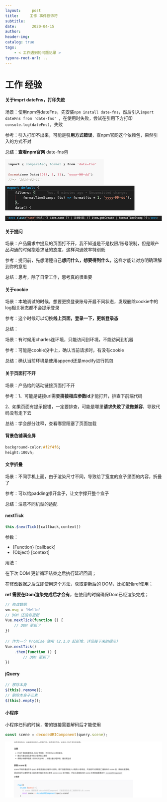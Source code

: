```yaml
---
layout:     post
title:     工作 事件修饰符
subtitle:  
date:       2020-04-15
author:     
header-img: 
catalog: true
tags:
    - < 工作遇到的问题记录 >
typora-root-url: ..
---
```



# 工作 经验

#### 关于imprt dateFns，打印失败

场景：使用npm包dateFns，先安装`npm install date-fns`，然后引入`import dateFns from 'date-fns' `，在使用时失败，尝试在引用下方打印`console.log(dateFns)`，失败

参考：引入打印不出来，可能是**引用方式错误**，查npm官网这个依赖包，果然引入的方式不对

总结：**查看npm官网** date-fns包

<img src="/img/assets_2019/image-20200415084458289.png" alt="image-20200415084458289" style="zoom: 33%;" />

<img src="/img/assets_2019/image-20200615170746000.png" alt="image-20200615170746000" style="zoom: 67%;" />

![image-20200615170814164](/img/assets_2019/image-20200615170814164.png)

#### 关于提问

场景：产品需求中提及的页面打不开，我不知道是不是权限/账号限制，但是跟产品沟通的时候抱着求证的态度，这样沟通效率特别低

参考：提问前，先想清楚自己**想问什么，想要得到什么**，这样才能让对方明确理解到你的意思

总结：思考，除了日常工作，思考真的很重要

#### 关于cookie

场景：本地调试的时候，想要更换登录账号开启不同状态，发现删除cookie中的log相关状态都不会提示登录

参考：这个时候可以切换**线上页面，登录一下，更新登录态**

总结：

场景：有时候用charles连环境，只能访问到环境，不能访问到机器

参考：可能是cookie没中上，确认当前请求时，有没有cookie

总结：确认当前环境是使用append还是modify进行抓包

#### 关于页面打不开

场景：产品给的活动链接页面打不开

参考：1、可能是链接url需要**拼接相应参数id**才能打开，排查下前端代码

2、如果页面有提示报错，一定要排查，可能是哪里**请求失败了没做兼容**，导致代码没有走下去

总结：学会部分注释，查看哪里阻塞了页面加载

#### 背景色铺满全屏

```css
background-color:#f2f4f6;
height:100vh;
```

#### 文字折叠

场景：不同手机上面，由于渲染尺寸不同，导致给了宽度的盒子里面的内容，折叠了

参考：可以给padding撑开盒子，让文字撑开整个盒子

总结：注意不同机型的适配

#### nextTick

```js
this.$nextTick([callback,context])
```

参数：

- {Function}     [callback]
- {Object}     [context]

用法：

在下次 DOM 更新循环结束之后执行延迟回调；

在修改数据之后立即使用这个方法，获取更新后的 DOM，比如配合ref使用；

**ref 需要在Dom渲染完成后才会有**，在使用的时候确保Dom已经渲染完成；

```js
// 修改数据 
vm.msg = 'Hello' 
// DOM 还没有更新 
Vue.nextTick(function () { 
	// DOM 更新了 
}) 

// 作为一个 Promise 使用 (2.1.0 起新增，详见接下来的提示) 
Vue.nextTick() 
	.then(function () { 
		// DOM 更新了 
})
```

#### jQuery

```js
// 移除本身
$(this).remove(); 
// 删除本身子元素
$(this).empty();
```

#### 小程序

小程序扫码的时候，带的链接需要解码后才能使用

```js
const scene = decodeURIComponent(query.scene);
```

![image-20200615163634880](/img/assets_2019/image-20200615163634880.png)